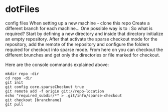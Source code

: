 # dotFiles
config files
When setting up a new machine - clone this repo
Create a different branch for each machine...
One possible way is to :
So what is required? Start by defining a new directory and inside that directory initialize an empty repository. After that activate the sparse checkout mode for the repository, add the remote of the repository and configure the folders required for checkout into sparse mode. From here on you can checkout the different brunches and get only the directories or file marked for checkout.

Here are the console commands explained above:

    mkdir repo -dir
    cd repo -dir
    git init
    git config core.sparseCheckout true
    git remote add -f origin git://repo-location
    echo "required_subdir/*" > .git/info/sparse-checkout
    git checkout [branchname]
    git pull

